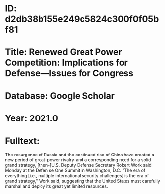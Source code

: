 # ID: d2db38b155e249c5824c300f0f05bf81
# Title: Renewed Great Power Competition: Implications for Defense—Issues for Congress
# Database: Google Scholar
# Year: 2021.0
# Fulltext:
The resurgence of Russia and the continued rise of China have created a new period of great-power rivalry-and a corresponding need for a solid grand strategy, [then-]U.S. Deputy Defense Secretary Robert Work said Monday at the Defen se One Summit in Washington, D.C. "The era of everything [i.e., multiple international security challenges] is the era of grand strategy," Work said, suggesting that the United States must carefully marshal and deploy its great yet limited resources.